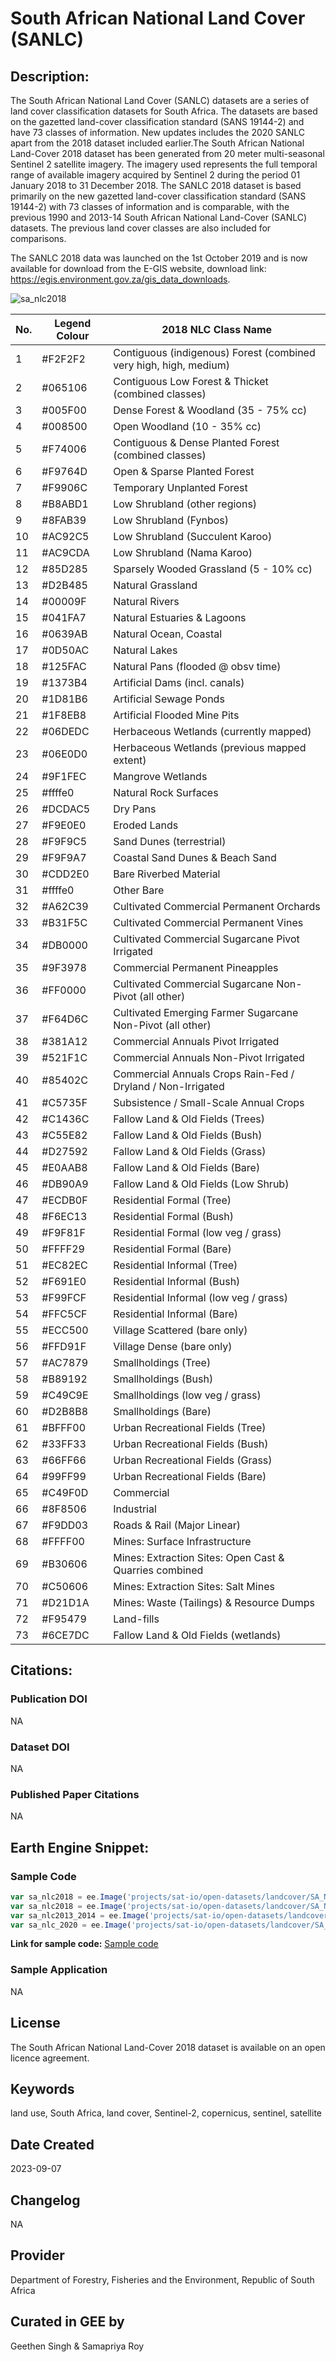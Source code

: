 
# South African National Land Cover (SANLC)

## Description:

The South African National Land Cover (SANLC) datasets are a series of land cover classification datasets for South Africa. The datasets are based on the gazetted land-cover classification standard (SANS 19144-2) and have 73 classes of information. New updates includes the 2020 SANLC apart from the 2018 dataset included earlier.The South African National Land-Cover 2018 dataset has been generated from 20 meter multi-seasonal Sentinel 2 satellite imagery. The imagery used represents the full temporal range of available imagery acquired by Sentinel 2 during the period 01 January 2018 to 31 December 2018. The SANLC 2018 dataset is based primarily on the new gazetted land-cover classification standard (SANS 19144-2) with 73 classes of information and is comparable, with the previous 1990 and 2013-14 South African National Land-Cover (SANLC) datasets. The previous land cover classes are also included for comparisons.

The SANLC 2018 data was launched on the 1st October 2019 and is now available for download from the E-GIS website, download link: https://egis.environment.gov.za/gis_data_downloads.

![sa_nlc2018](https://user-images.githubusercontent.com/6677629/122017527-ab1cc300-cd87-11eb-95bd-aa66c9e4d53a.gif)



|No.|Legend Colour|2018 NLC Class Name                                              |
|---|-------------|-----------------------------------------------------------------|
|1  |#F2F2F2      |Contiguous (indigenous) Forest (combined very high, high, medium)|
|2  |#065106      |Contiguous Low Forest & Thicket (combined classes)               |
|3  |#005F00      |Dense Forest & Woodland (35 - 75% cc)                            |
|4  |#008500      |Open Woodland (10 - 35% cc)                                      |
|5  |#F74006      |Contiguous & Dense Planted Forest (combined classes)             |
|6  |#F9764D      |Open & Sparse Planted Forest                                     |
|7  |#F9906C      |Temporary Unplanted Forest                                       |
|8  |#B8ABD1      |Low Shrubland (other regions)                                    |
|9  |#8FAB39      |Low Shrubland (Fynbos)                                           |
|10 |#AC92C5      |Low Shrubland (Succulent Karoo)                                  |
|11 |#AC9CDA      |Low Shrubland (Nama Karoo)                                       |
|12 |#85D285      |Sparsely Wooded Grassland (5 - 10% cc)                           |
|13 |#D2B485      |Natural Grassland                                                |
|14 |#00009F      |Natural Rivers                                                   |
|15 |#041FA7      |Natural Estuaries & Lagoons                                      |
|16 |#0639AB      |Natural Ocean, Coastal                                           |
|17 |#0D50AC      |Natural Lakes                                                    |
|18 |#125FAC      |Natural Pans (flooded @ obsv time)                               |
|19 |#1373B4      |Artificial Dams (incl. canals)                                   |
|20 |#1D81B6      |Artificial Sewage Ponds                                          |
|21 |#1F8EB8      |Artificial Flooded Mine Pits                                     |
|22 |#06DEDC      |Herbaceous Wetlands (currently mapped)                           |
|23 |#06E0D0      |Herbaceous Wetlands (previous mapped extent)                     |
|24 |#9F1FEC      |Mangrove Wetlands                                                |
|25 |#ffffe0      |Natural Rock Surfaces                                            |
|26 |#DCDAC5      |Dry Pans                                                         |
|27 |#F9E0E0      |Eroded Lands                                                     |
|28 |#F9F9C5      |Sand Dunes (terrestrial)                                         |
|29 |#F9F9A7      |Coastal Sand Dunes & Beach Sand                                  |
|30 |#CDD2E0      |Bare Riverbed Material                                           |
|31 |#ffffe0      |Other Bare                                                       |
|32 |#A62C39      |Cultivated Commercial Permanent Orchards                         |
|33 |#B31F5C      |Cultivated Commercial Permanent Vines                            |
|34 |#DB0000      |Cultivated Commercial Sugarcane Pivot Irrigated                  |
|35 |#9F3978      |Commercial Permanent Pineapples                                  |
|36 |#FF0000      |Cultivated Commercial Sugarcane Non-Pivot (all other)            |
|37 |#F64D6C      |Cultivated Emerging Farmer Sugarcane Non-Pivot (all other)       |
|38 |#381A12      |Commercial Annuals Pivot Irrigated                               |
|39 |#521F1C      |Commercial Annuals Non-Pivot Irrigated                           |
|40 |#85402C      |Commercial Annuals Crops Rain-Fed / Dryland / Non-Irrigated      |
|41 |#C5735F      |Subsistence / Small-Scale Annual Crops                           |
|42 |#C1436C      |Fallow Land & Old Fields (Trees)                                 |
|43 |#C55E82      |Fallow Land & Old Fields (Bush)                                  |
|44 |#D27592      |Fallow Land & Old Fields (Grass)                                 |
|45 |#E0AAB8      |Fallow Land & Old Fields (Bare)                                  |
|46 |#DB90A9      |Fallow Land & Old Fields (Low Shrub)                             |
|47 |#ECDB0F      |Residential Formal (Tree)                                        |
|48 |#F6EC13      |Residential Formal (Bush)                                        |
|49 |#F9F81F      |Residential Formal (low veg / grass)                             |
|50 |#FFFF29      |Residential Formal (Bare)                                        |
|51 |#EC82EC      |Residential Informal (Tree)                                      |
|52 |#F691E0      |Residential Informal (Bush)                                      |
|53 |#F99FCF      |Residential Informal (low veg / grass)                           |
|54 |#FFC5CF      |Residential Informal (Bare)                                      |
|55 |#ECC500      |Village Scattered (bare only)                                    |
|56 |#FFD91F      |Village Dense (bare only)                                        |
|57 |#AC7879      |Smallholdings (Tree)                                             |
|58 |#B89192      |Smallholdings (Bush)                                             |
|59 |#C49C9E      |Smallholdings (low veg / grass)                                  |
|60 |#D2B8B8      |Smallholdings (Bare)                                             |
|61 |#BFFF00      |Urban Recreational Fields (Tree)                                 |
|62 |#33FF33      |Urban Recreational Fields (Bush)                                 |
|63 |#66FF66      |Urban Recreational Fields (Grass)                                |
|64 |#99FF99      |Urban Recreational Fields (Bare)                                 |
|65 |#C49F0D      |Commercial                                                       |
|66 |#8F8506      |Industrial                                                       |
|67 |#F9DD03      |Roads & Rail (Major Linear)                                      |
|68 |#FFFF00      |Mines: Surface Infrastructure                                    |
|69 |#B30606      |Mines: Extraction Sites: Open Cast & Quarries combined           |
|70 |#C50606      |Mines: Extraction Sites: Salt Mines                              |
|71 |#D21D1A      |Mines: Waste (Tailings) & Resource Dumps                         |
|72 |#F95479      |Land-fills                                                       |
|73 |#6CE7DC      |Fallow Land & Old Fields (wetlands)                              |


## Citations:

### Publication DOI

NA

### Dataset DOI

NA

### Published Paper Citations

NA

## Earth Engine Snippet:

### Sample Code

```js
var sa_nlc2018 = ee.Image('projects/sat-io/open-datasets/landcover/SA_NLC_1990');
var sa_nlc2018 = ee.Image('projects/sat-io/open-datasets/landcover/SA_NLC_2018');
var sa_nlc2013_2014 = ee.Image('projects/sat-io/open-datasets/landcover/SA_NLC_2013_2014');
var sa_nlc_2020 = ee.Image('projects/sat-io/open-datasets/landcover/SA_NLC_2020');
```

**Link for sample code:** [Sample code](https://code.earthengine.google.com/?scriptPath=users/sat-io/awesome-gee-catalog-examples:regional-landuse-landcover/SOUTH-AFRICA-LULC)

### Sample Application

NA

## License

The South African National Land-Cover 2018 dataset is available on an open licence agreement.

## Keywords

land use, South Africa, land cover, Sentinel-2, copernicus, sentinel, satellite

## Date Created

2023-09-07

## Changelog

NA

## Provider

Department of Forestry, Fisheries and the Environment, Republic of South Africa

## Curated in GEE by
Geethen Singh & Samapriya Roy